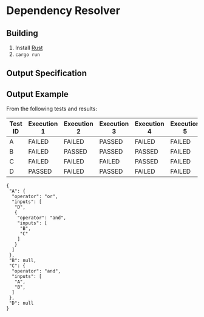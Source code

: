 # Dependency Resolver

## Building

1. Install [Rust](https://www.rust-lang.org/)
2. `cargo run`

## Output Specification

## Output Example

From the following tests and results:

Test ID            |Execution 1|Execution 2|Execution 3|Execution 4|Execution 5
 ----------------- | --------- | --------- | --------- | --------- | ---------
A                  |FAILED     |FAILED     |PASSED     |FAILED     |FAILED
B                  |FAILED     |PASSED     |PASSED     |PASSED     |FAILED
C                  |FAILED     |FAILED     |FAILED     |PASSED     |FAILED
D                  |PASSED     |FAILED     |PASSED     |FAILED     |FAILED

```
{
 "A": {
  "operator": "or",
  "inputs": [
   "D",
   {
    "operator": "and",
    "inputs": [
     "B",
     "C"
    ]
   }
  ]
 },
 "B": null,
 "C": {
  "operator": "and",
  "inputs": [
   "A",
   "B",
  ]
 },
 "D": null
}
```
